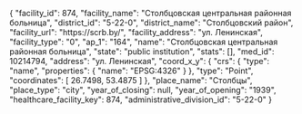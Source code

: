 {
    "facility_id": 874,
    "facility_name": "Столбцовская центральная районная больница",
    "district_id": "5-22-0",
    "district_name": "Столбцовский район",
    "facility_url": "https:\/\/scrb.by\/",
    "facility_address": "ул. Ленинская",
    "facility_type": "0",
    "ap_1": "164",
    "name": "Столбцовская центральная районная больница",
    "state": "public institution",
    "stats": [],
    "med_id": 10214794,
    "address": "ул. Ленинская",
    "coord_x_y": {
        "crs": {
            "type": "name",
            "properties": {
                "name": "EPSG:4326"
            }
        },
        "type": "Point",
        "coordinates": [
            26.7498,
            53.4875
        ]
    },
    "place_name": "Столбцы",
    "place_type": "city",
    "year_of_closing": null,
    "year_of_opening": "1939",
    "healthcare_facility_key": 874,
    "administrative_division_id": "5-22-0"
}